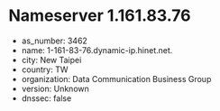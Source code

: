 # Nameserver 1.161.83.76

* as_number: 3462
* name: 1-161-83-76.dynamic-ip.hinet.net.
* city: New Taipei
* country: TW
* organization: Data Communication Business Group
* version: Unknown
* dnssec: false
